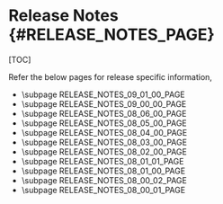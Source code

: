 # Release Notes {#RELEASE_NOTES_PAGE}

[TOC]

Refer the below pages for release specific information,

- \subpage RELEASE_NOTES_09_01_00_PAGE
- \subpage RELEASE_NOTES_09_00_00_PAGE
- \subpage RELEASE_NOTES_08_06_00_PAGE
- \subpage RELEASE_NOTES_08_05_00_PAGE
- \subpage RELEASE_NOTES_08_04_00_PAGE
- \subpage RELEASE_NOTES_08_03_00_PAGE
- \subpage RELEASE_NOTES_08_02_00_PAGE
- \subpage RELEASE_NOTES_08_01_01_PAGE
- \subpage RELEASE_NOTES_08_01_00_PAGE
- \subpage RELEASE_NOTES_08_00_02_PAGE
- \subpage RELEASE_NOTES_08_00_01_PAGE
